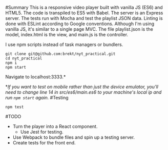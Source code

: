 #Summary
This is a responsive video player built with vanilla JS (ES6) and HTML5. The code is transpiled to ES5 with Babel. The server is an Express server. The tests run with Mocha and test the playlist JSON data. Linting is done with ESLint according to Google conventions. Although I'm using vanilla JS, it's similar to a single page MVC. The file playlist.json is the model, index.html is the view, and main.js is the controller.

I use npm scripts instead of task managers or bundlers.
```
git clone git@github.com:brekt/nyt_practical.git
cd nyt_practical
npm i
npm start
```
Navigate to localhost:3333.&ast;

&ast;_If you want to test on mobile rather than just the device emulator, you'll need to change line 14 in src/es6/main.es6 to your machine's local ip and run `npm start` again._
#Testing
```
npm test
```
#TODO
* Turn the player into a React component.
  * Use Jest for testing.
* Use Webpack to bundle files and spin up a testing server.
* Create tests for the front end.
